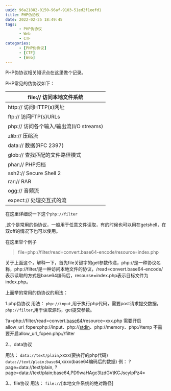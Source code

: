 ```yaml
---
uuid: 96a21882-0150-96af-9103-51ed2f1eefd1
title: PHP伪协议
date: 2022-02-25 18:49:45
tags: 
      - PHP伪协议
      - Web
      - CTF
categories: 
      - [PHP伪协议]
      - [CTF]
      - [Web]
---
```


PHP伪协议相关知识点在这里做个记录。

<!--more-->

PHP常见的伪协议如下：

| file://     访问本地文件系统                |
| ------------------------------------------- |
| http://    访问HTTP(s)网址                  |
| ftp://       访问FTP(s)URLs                 |
| php://     访问各个输入/输出流(I/O streams) |
| zlib://      压缩流                         |
| data://    数据(RFC 2397)                   |
| glob://     查找匹配的文件路径模式          |
| phar://    PHP归档                          |
| ssh2://     Secure Shell 2                  |
| rar://         RAR                          |
| ogg://       音频流                         |
| expect://   处理交互式的流                  |

在这里详细说一下这个`php://filter`

,这个是常用的伪协议，一般用于任意文件读取，有的时候也可以用在getshell，在双off的情况下也可以使用。

在这里举个例子

> file=php://filter/read=convert.base64-encode/resource=index.php

关于上面这个，解释一下，首先file关键字的get参数传递，php://是一种协议名称，php://filter/是一种访问本地文件的协议，/read=convert.base64-encode/表示读取的方式是base64编码后，resourse=index.php表示目标文件为index.php。

上面举的常用的伪协议的用法：

1.php伪协议
用法：
`php://input`,用于执行php代码，需要post请求提交数据。
`php://filter`,用于读取源码，get提交参数。

?a=php://filter/read=convert.[base64](https://so.csdn.net/so/search?q=base64&spm=1001.2101.3001.7020)/resource=xxx.php
需要开启allow_url_fopen:php://input、php://[stdin](https://so.csdn.net/so/search?q=stdin&spm=1001.2101.3001.7020)、php://memory、php://temp
不需要开启allow_url_fopen:php://filter

2.、data协议

用法：
`data://text/plain`,xxxx(要执行的php代码)
`data://text/plain;base64`,xxxx(base64编码后的数据)
例：
?page=data://text/plain,
?page=data://text/plain;base64,PD9waHAgc3lzdGVtKCJscyIpPz4=

3.、file协议
用法：
`file://`[本地文件系统的绝对路径]
